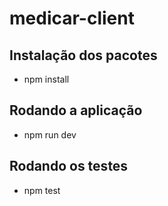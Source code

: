 # medicar-client

## Instalação dos pacotes
- npm install

## Rodando a aplicação 
- npm run dev

## Rodando os testes
- npm test
